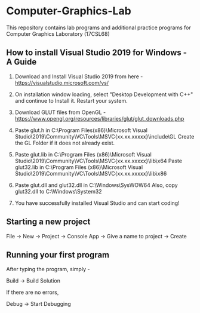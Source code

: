 # Computer-Graphics-Lab

This repository contains lab programs and additional practice programs for Computer Graphics Laboratory (17CSL68)

## How to install Visual Studio 2019 for Windows - A Guide

1. Download and Install Visual Studio 2019 from here - https://visualstudio.microsoft.com/vs/

2. On installation window loading, select "Desktop Development with C++" and continue to Install it. Restart your system.

3. Download GLUT files from OpenGL - https://www.opengl.org/resources/libraries/glut/glut_downloads.php

4. Paste glut.h in C:\Program Files(x86)\Microsoft Visual Studio\2019\Community\VC\Tools\MSVC\{xx.xx.xxxxx}\include\GL
   Create the GL Folder if it does not already exist.
   
5. Paste glut.lib in C:\Program Files (x86)\Microsoft Visual Studio\2019\Community\VC\Tools\MSVC\{xx.xx.xxxxx}\lib\x64
   Paste glut32.lib in C:\Program Files (x86)\Microsoft Visual Studio\2019\Community\VC\Tools\MSVC\{xx.xx.xxxxx}\lib\x86
   
6. Paste glut.dll and glut32.dll in C:\Windows\SysWOW64
   Also, copy glut32.dll to C:\Windows\System32
   
7. You have successfully installed Visual Studio and can start coding!

## Starting a new project

File -> New -> Project -> Console App -> Give a name to project -> Create

## Running your first program

After typing the program, simply -

Build -> Build Solution

If there are no errors,

Debug -> Start Debugging
   
 
   
 
